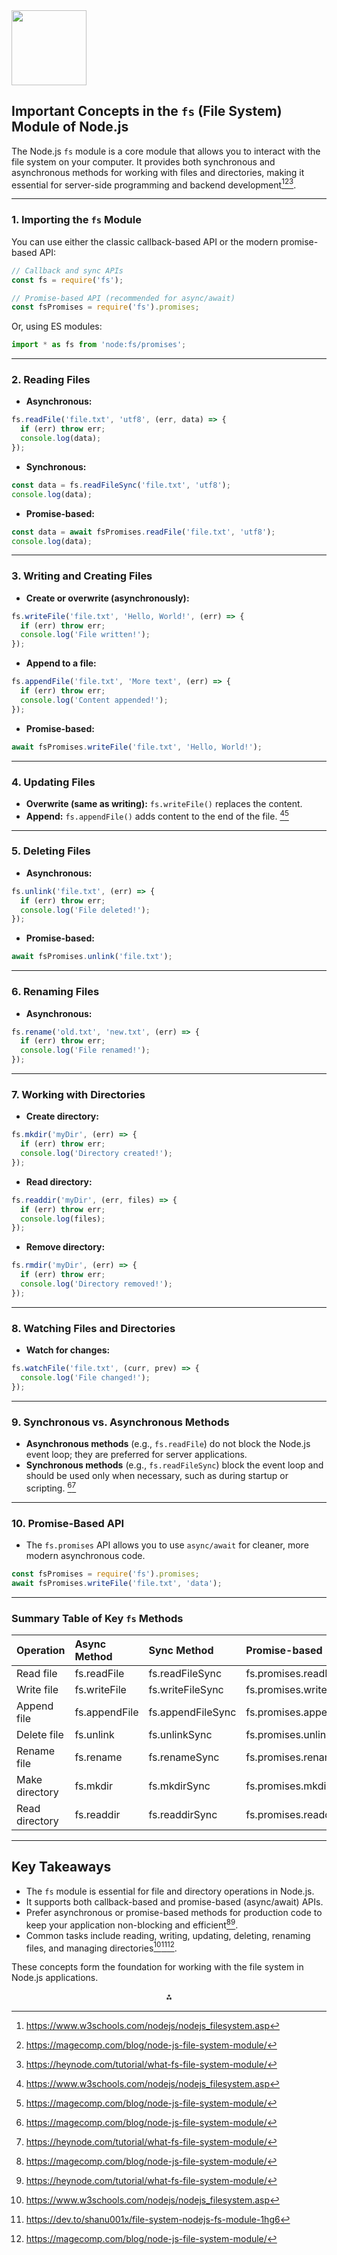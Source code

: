 <img src="https://r2cdn.perplexity.ai/pplx-full-logo-primary-dark%402x.png" class="logo" width="120"/>

## Important Concepts in the `fs` (File System) Module of Node.js

The Node.js `fs` module is a core module that allows you to interact with the file system on your computer. It provides both synchronous and asynchronous methods for working with files and directories, making it essential for server-side programming and backend development[^1][^5][^6].

---

### **1. Importing the `fs` Module**

You can use either the classic callback-based API or the modern promise-based API:

```js
// Callback and sync APIs
const fs = require('fs');

// Promise-based API (recommended for async/await)
const fsPromises = require('fs').promises;
```

Or, using ES modules:

```js
import * as fs from 'node:fs/promises';
```


---

### **2. Reading Files**

- **Asynchronous:**

```js
fs.readFile('file.txt', 'utf8', (err, data) => {
  if (err) throw err;
  console.log(data);
});
```

- **Synchronous:**

```js
const data = fs.readFileSync('file.txt', 'utf8');
console.log(data);
```

- **Promise-based:**

```js
const data = await fsPromises.readFile('file.txt', 'utf8');
console.log(data);
```


---

### **3. Writing and Creating Files**

- **Create or overwrite (asynchronously):**

```js
fs.writeFile('file.txt', 'Hello, World!', (err) => {
  if (err) throw err;
  console.log('File written!');
});
```

- **Append to a file:**

```js
fs.appendFile('file.txt', 'More text', (err) => {
  if (err) throw err;
  console.log('Content appended!');
});
```

- **Promise-based:**

```js
await fsPromises.writeFile('file.txt', 'Hello, World!');
```


---

### **4. Updating Files**

- **Overwrite (same as writing):**
`fs.writeFile()` replaces the content.
- **Append:**
`fs.appendFile()` adds content to the end of the file.
[^1][^5]

---

### **5. Deleting Files**

- **Asynchronous:**

```js
fs.unlink('file.txt', (err) => {
  if (err) throw err;
  console.log('File deleted!');
});
```

- **Promise-based:**

```js
await fsPromises.unlink('file.txt');
```


---

### **6. Renaming Files**

- **Asynchronous:**

```js
fs.rename('old.txt', 'new.txt', (err) => {
  if (err) throw err;
  console.log('File renamed!');
});
```


---

### **7. Working with Directories**

- **Create directory:**

```js
fs.mkdir('myDir', (err) => {
  if (err) throw err;
  console.log('Directory created!');
});
```

- **Read directory:**

```js
fs.readdir('myDir', (err, files) => {
  if (err) throw err;
  console.log(files);
});
```

- **Remove directory:**

```js
fs.rmdir('myDir', (err) => {
  if (err) throw err;
  console.log('Directory removed!');
});
```


---

### **8. Watching Files and Directories**

- **Watch for changes:**

```js
fs.watchFile('file.txt', (curr, prev) => {
  console.log('File changed!');
});
```


---

### **9. Synchronous vs. Asynchronous Methods**

- **Asynchronous methods** (e.g., `fs.readFile`) do not block the Node.js event loop; they are preferred for server applications.
- **Synchronous methods** (e.g., `fs.readFileSync`) block the event loop and should be used only when necessary, such as during startup or scripting.
[^5][^6]

---

### **10. Promise-Based API**

- The `fs.promises` API allows you to use `async/await` for cleaner, more modern asynchronous code.

```js
const fsPromises = require('fs').promises;
await fsPromises.writeFile('file.txt', 'data');
```


---

### **Summary Table of Key `fs` Methods**

| Operation | Async Method | Sync Method | Promise-based |
| :-- | :-- | :-- | :-- |
| Read file | fs.readFile | fs.readFileSync | fs.promises.readFile |
| Write file | fs.writeFile | fs.writeFileSync | fs.promises.writeFile |
| Append file | fs.appendFile | fs.appendFileSync | fs.promises.appendFile |
| Delete file | fs.unlink | fs.unlinkSync | fs.promises.unlink |
| Rename file | fs.rename | fs.renameSync | fs.promises.rename |
| Make directory | fs.mkdir | fs.mkdirSync | fs.promises.mkdir |
| Read directory | fs.readdir | fs.readdirSync | fs.promises.readdir |


---

## **Key Takeaways**

- The `fs` module is essential for file and directory operations in Node.js.
- It supports both callback-based and promise-based (async/await) APIs.
- Prefer asynchronous or promise-based methods for production code to keep your application non-blocking and efficient[^5][^6].
- Common tasks include reading, writing, updating, deleting, renaming files, and managing directories[^1][^3][^5].

These concepts form the foundation for working with the file system in Node.js applications.

<div style="text-align: center">⁂</div>

[^1]: https://www.w3schools.com/nodejs/nodejs_filesystem.asp

[^2]: https://nodejs.org/api/fs.html

[^3]: https://dev.to/shanu001x/file-system-nodejs-fs-module-1hg6

[^4]: https://www.youtube.com/watch?v=hNzRoZti6vI

[^5]: https://magecomp.com/blog/node-js-file-system-module/

[^6]: https://heynode.com/tutorial/what-fs-file-system-module/

[^7]: https://kinsta.com/knowledgebase/nodejs-fs/

[^8]: https://www.udemy.com/course/understanding-nodejs-core-concepts/

